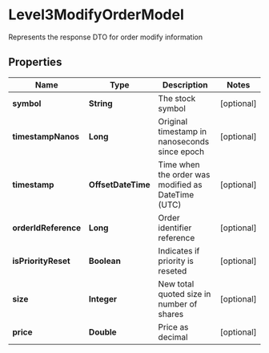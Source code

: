 

# Level3ModifyOrderModel

Represents the response DTO for order modify information

## Properties

| Name | Type | Description | Notes |
|------------ | ------------- | ------------- | -------------|
|**symbol** | **String** | The stock symbol |  [optional] |
|**timestampNanos** | **Long** | Original timestamp in nanoseconds since epoch |  [optional] |
|**timestamp** | **OffsetDateTime** | Time when the order was modified as DateTime (UTC) |  [optional] |
|**orderIdReference** | **Long** | Order identifier reference |  [optional] |
|**isPriorityReset** | **Boolean** | Indicates if priority is reseted |  [optional] |
|**size** | **Integer** | New total quoted size in number of shares |  [optional] |
|**price** | **Double** | Price as decimal |  [optional] |



